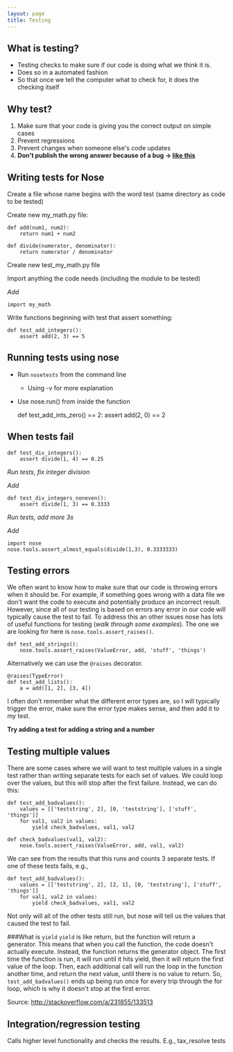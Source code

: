 ```yaml
---
layout: page
title: Testing
---
```


What is testing?
----------------
* Testing checks to make sure if our code is doing what we think it is.
* Does so in a automated fashion
* So that once we tell the computer what to check for, it does the checking itself

Why test?
---------
1. Make sure that your code is giving you the correct output on simple cases
2. Prevent regressions
3. Prevent changes when someone else's code updates
4. **Don't publish the wrong answer because of a bug -> [like this](http://www.jstor.org/stable/25145087)**

Writing tests for Nose
----------------------
Create a file whose name begins with the word test (same directory as code to be tested)

Create new my_math.py file:

    def add(num1, num2):
        return num1 + num2

    def divide(numerator, denominator):
        return numerator / denominator

Create new test_my_math.py file

Import anything the code needs (including the module to be tested)

*Add*

    import my_math

Write functions beginning with test that assert something:

    def test_add_integers():
        assert add(2, 3) == 5

Running tests using nose
------------------------
* Run `nosetests` from the command line
    * Using -v for more explanation
* Use nose.run() from inside the function

    def test_add_ints_zero() == 2:
        assert add(2, 0) == 2

When tests fail
---------------
    def test_div_integers():
        assert divide(1, 4) == 0.25

*Run tests, fix integer division*

*Add*

    def test_div_integers_noneven():
        assert divide(1, 3) == 0.3333

*Run tests, add more 3s*

*Add*

    import nose
    nose.tools.assert_almost_equals(divide(1,3), 0.3333333)

Testing errors
--------------

We often want to know how to make sure that our code is throwing errors when
it should be. For example, if something goes wrong with a data file we don't
want the code to execute and potentially produce an incorrect result. However,
since all of our testing is based on errors any error in our code will typically
cause the test to fail. To address this an other issues nose has lots of useful
functions for testing (*walk through some examples*). The one we are looking for
here is ``nose.tools.assert_raises()``.

    def test_add_strings():
        nose.tools.assert_raises(ValueError, add, 'stuff', 'things')

Alternatively we can use the ``@raises`` decorator.

    @raises(TypeError)
    def test_add_lists():
        a = add([1, 2], [3, 4])

I often don't remember what the different error types are, so I will typically
trigger the error, make sure the error type makes sense, and then add it to my
test.

**Try adding a test for adding a string and a number**


Testing multiple values
---------------------------
There are some cases where we will want to test multiple values in a single test
rather than writing separate tests for each set of values. We could loop over
the values, but this will stop after the first failure. Instead, we can do this:

    def test_add_badvalues():
        values = [['teststring', 2], [0, 'teststring'], ['stuff', 'things']]
        for val1, val2 in values:
            yield check_badvalues, val1, val2

    def check_badvalues(val1, val2):
        nose.tools.assert_raises(ValueError, add, val1, val2)

We can see from the results that this runs and counts 3 separate tests. If one
of these tests fails, e.g., 

    def test_add_badvalues():
        values = [['teststring', 2], [2, 1], [0, 'teststring'], ['stuff', 'things']]
        for val1, val2 in values:
            yield check_badvalues, val1, val2

Not only will all of the other tests still run, but nose will tell us the
values that caused the test to fail.

###What is ``yield``
``yield`` is like return, but the function will return a generator. This means
that when you call the function, the code doesn't actually execute. Instead,
the function returns the generator object. The first time the function is run,
it will run until it hits yield, then it will return the first value of the
loop. Then, each additional call will run the loop in the function another time,
and return the next value, until there is no value to return. So, 
``test_add_badvalues()`` ends up being run once for every trip through the for
loop, which is why it doesn't stop at the first error.

Source: http://stackoverflow.com/a/231855/133513

Integration/regression testing
------------------------------
Calls higher level functionality and checks the results.
E.g., tax_resolve tests
